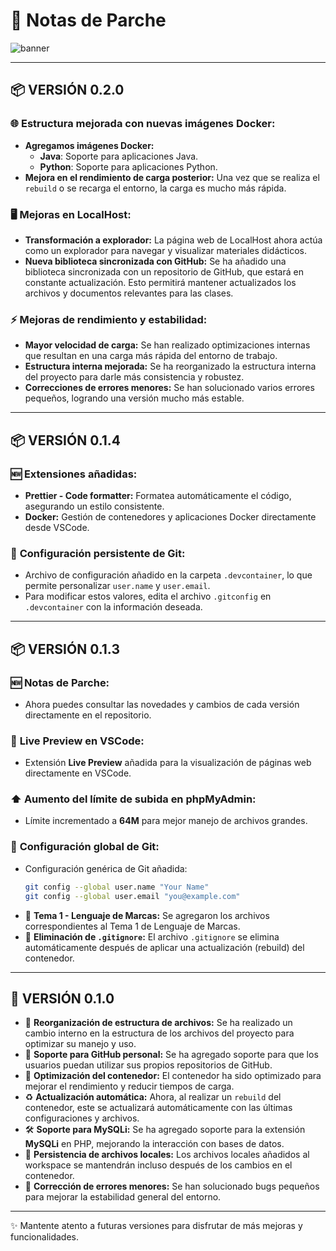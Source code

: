 # 📝 **Notas de Parche**
![banner](https://via.placeholder.com/1200x100.png/1f2426/e4b2ad?text=Notas+de+Parche+0.2.0)  

---

## 📦 **VERSIÓN 0.2.0**

### 🌐 **Estructura mejorada con nuevas imágenes Docker:**
- **Agregamos imágenes Docker:**
  - **Java**: Soporte para aplicaciones Java.
  - **Python**: Soporte para aplicaciones Python.
- **Mejora en el rendimiento de carga posterior:** Una vez que se realiza el `rebuild` o se recarga el entorno, la carga es mucho más rápida.

### 🖥️ **Mejoras en LocalHost:**
- **Transformación a explorador:** La página web de LocalHost ahora actúa como un explorador para navegar y visualizar materiales didácticos.
- **Nueva biblioteca sincronizada con GitHub:** Se ha añadido una biblioteca sincronizada con un repositorio de GitHub, que estará en constante actualización. Esto permitirá mantener actualizados los archivos y documentos relevantes para las clases.

### ⚡ **Mejoras de rendimiento y estabilidad:**
- **Mayor velocidad de carga:** Se han realizado optimizaciones internas que resultan en una carga más rápida del entorno de trabajo.
- **Estructura interna mejorada:** Se ha reorganizado la estructura interna del proyecto para darle más consistencia y robustez.
- **Correcciones de errores menores:** Se han solucionado varios errores pequeños, logrando una versión mucho más estable.

---

## 📦 **VERSIÓN 0.1.4**

### 🆕 **Extensiones añadidas:**
- **Prettier - Code formatter:** Formatea automáticamente el código, asegurando un estilo consistente.
- **Docker:** Gestión de contenedores y aplicaciones Docker directamente desde VSCode.

### 🔧 **Configuración persistente de Git:**
- Archivo de configuración añadido en la carpeta `.devcontainer`, lo que permite personalizar `user.name` y `user.email`.
- Para modificar estos valores, edita el archivo `.gitconfig` en `.devcontainer` con la información deseada.

---

## 📦 **VERSIÓN 0.1.3**

### 🆕 **Notas de Parche:**
- Ahora puedes consultar las novedades y cambios de cada versión directamente en el repositorio.

### 👀 **Live Preview en VSCode:**
- Extensión **Live Preview** añadida para la visualización de páginas web directamente en VSCode.

### ⬆️ **Aumento del límite de subida en phpMyAdmin:**
- Límite incrementado a **64M** para mejor manejo de archivos grandes.

### 🔧 **Configuración global de Git:**
- Configuración genérica de Git añadida:
  ```bash
  git config --global user.name "Your Name"
  git config --global user.email "you@example.com"
  ```
- 📁 **Tema 1 - Lenguaje de Marcas:** Se agregaron los archivos correspondientes al Tema 1 de Lenguaje de Marcas.
- 🚫 **Eliminación de `.gitignore`:** El archivo `.gitignore` se elimina automáticamente después de aplicar una actualización (rebuild) del contenedor.

---

## 🔧 **VERSIÓN 0.1.0**

- 📂 **Reorganización de estructura de archivos:** Se ha realizado un cambio interno en la estructura de los archivos del proyecto para optimizar su manejo y uso.
- 🔗 **Soporte para GitHub personal:** Se ha agregado soporte para que los usuarios puedan utilizar sus propios repositorios de GitHub.
- 🚀 **Optimización del contenedor:** El contenedor ha sido optimizado para mejorar el rendimiento y reducir tiempos de carga.
- ♻️ **Actualización automática:** Ahora, al realizar un `rebuild` del contenedor, este se actualizará automáticamente con las últimas configuraciones y archivos.
- 🛠️ **Soporte para MySQLi:** Se ha agregado soporte para la extensión **MySQLi** en PHP, mejorando la interacción con bases de datos.
- 💾 **Persistencia de archivos locales:** Los archivos locales añadidos al workspace se mantendrán incluso después de los cambios en el contenedor.
- 🐞 **Corrección de errores menores:** Se han solucionado bugs pequeños para mejorar la estabilidad general del entorno.

---

✨ Mantente atento a futuras versiones para disfrutar de más mejoras y funcionalidades.
